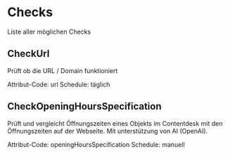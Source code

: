 # Checks

Liste aller möglichen Checks


## CheckUrl

Prüft ob die URL / Domain funktioniert

Attribut-Code: url
Schedule: täglich


## CheckOpeningHoursSpecification

Prüft und vergleicht Öffnungszeiten eines Objekts im Contentdesk mit den Öffnungszeiten auf der Webseite.
Mit unterstützung von AI (OpenAI).

Attribut-Code: openingHoursSpecification
Schedule: manuell